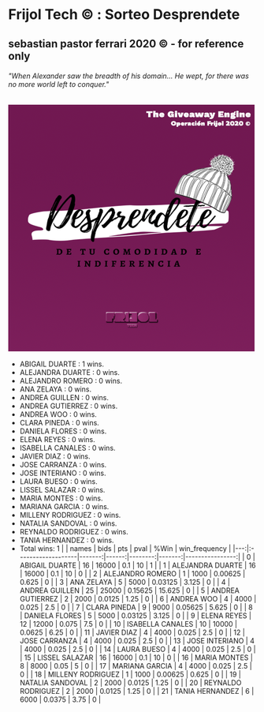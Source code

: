 # Frijol Tech © : Sorteo Desprendete
## sebastian pastor ferrari 2020 © - for reference only
###### "When Alexander saw the breadth of his domain... He wept, for there was no more world left to conquer."

![image](images/desprendete.png)


* ABIGAIL DUARTE : 1 wins.
* ALEJANDRA DUARTE : 0 wins.
* ALEJANDRO ROMERO : 0 wins.
* ANA ZELAYA : 0 wins.
* ANDREA GUILLEN : 0 wins.
* ANDREA GUTIERREZ : 0 wins.
* ANDREA WOO : 0 wins.
* CLARA PINEDA  : 0 wins.
* DANIELA FLORES : 0 wins.
* ELENA REYES : 0 wins.
* ISABELLA CANALES : 0 wins.
* JAVIER DIAZ : 0 wins.
* JOSE CARRANZA : 0 wins.
* JOSE INTERIANO : 0 wins.
* LAURA BUESO : 0 wins.
* LISSEL SALAZAR : 0 wins.
* MARIA MONTES : 0 wins.
* MARIANA GARCIA  : 0 wins.
* MILLENY RODRIGUEZ : 0 wins.
* NATALIA SANDOVAL : 0 wins.
* REYNALDO RODRIGUEZ : 0 wins.
* TANIA HERNANDEZ : 0 wins.
* Total wins: 1
|    | names              |   bids |   pts |    pval |   %Win |   win_frequency |
|---:|:-------------------|-------:|------:|--------:|-------:|----------------:|
|  0 | ABIGAIL DUARTE     |     16 | 16000 | 0.1     | 10     |               1 |
|  1 | ALEJANDRA DUARTE   |     16 | 16000 | 0.1     | 10     |               0 |
|  2 | ALEJANDRO ROMERO   |      1 |  1000 | 0.00625 |  0.625 |               0 |
|  3 | ANA ZELAYA         |      5 |  5000 | 0.03125 |  3.125 |               0 |
|  4 | ANDREA GUILLEN     |     25 | 25000 | 0.15625 | 15.625 |               0 |
|  5 | ANDREA GUTIERREZ   |      2 |  2000 | 0.0125  |  1.25  |               0 |
|  6 | ANDREA WOO         |      4 |  4000 | 0.025   |  2.5   |               0 |
|  7 | CLARA PINEDA       |      9 |  9000 | 0.05625 |  5.625 |               0 |
|  8 | DANIELA FLORES     |      5 |  5000 | 0.03125 |  3.125 |               0 |
|  9 | ELENA REYES        |     12 | 12000 | 0.075   |  7.5   |               0 |
| 10 | ISABELLA CANALES   |     10 | 10000 | 0.0625  |  6.25  |               0 |
| 11 | JAVIER DIAZ        |      4 |  4000 | 0.025   |  2.5   |               0 |
| 12 | JOSE CARRANZA      |      4 |  4000 | 0.025   |  2.5   |               0 |
| 13 | JOSE INTERIANO     |      4 |  4000 | 0.025   |  2.5   |               0 |
| 14 | LAURA BUESO        |      4 |  4000 | 0.025   |  2.5   |               0 |
| 15 | LISSEL SALAZAR     |     16 | 16000 | 0.1     | 10     |               0 |
| 16 | MARIA MONTES       |      8 |  8000 | 0.05    |  5     |               0 |
| 17 | MARIANA GARCIA     |      4 |  4000 | 0.025   |  2.5   |               0 |
| 18 | MILLENY RODRIGUEZ  |      1 |  1000 | 0.00625 |  0.625 |               0 |
| 19 | NATALIA SANDOVAL   |      2 |  2000 | 0.0125  |  1.25  |               0 |
| 20 | REYNALDO RODRIGUEZ |      2 |  2000 | 0.0125  |  1.25  |               0 |
| 21 | TANIA HERNANDEZ    |      6 |  6000 | 0.0375  |  3.75  |               0 |
